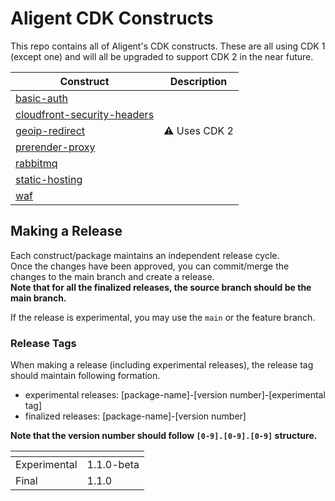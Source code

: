 # Aligent CDK Constructs

This repo contains all of Aligent's CDK constructs. These are all using CDK 1 (except one) and will all be upgraded to support CDK 2 in the near future.

Construct | Description
-- | --
[basic-auth](packages/basic-auth) |
[cloudfront-security-headers](packages/cloudfront-security-headers) |
[geoip-redirect](packages/geoip-redirect) | :warning: Uses CDK 2
[prerender-proxy](packages/prerender-proxy) |
[rabbitmq](packages/rabbitmq) |
[static-hosting](packages/static-hosting) |
[waf](packages/waf) |

## Making a Release

Each construct/package maintains an independent release cycle.  
Once the changes have been approved, you can commit/merge the changes to the main branch and create a release.  
**Note that for all the finalized releases, the source branch should be the main branch.**  

If the release is experimental, you may use the `main` or the feature branch.  

### Release Tags

When making a release (including experimental releases), the release tag should maintain following formation.  

- experimental releases: [package-name]-[version number]-[experimental tag]
- finalized releases: [package-name]-[version number]

**Note that the version number should follow `[0-9].[0-9].[0-9]` structure.**

| <!-- -->      | <!-- -->      |
|---------------|---------------|
| Experimental  | 1.1.0-beta    |
| Final         | 1.1.0         |
